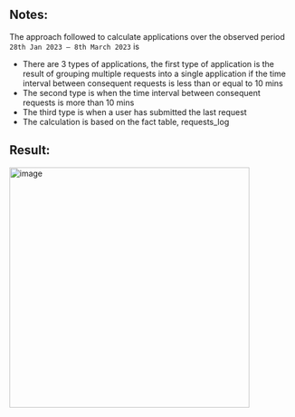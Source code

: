 ## Notes: ##

The approach followed to calculate applications over the observed period ```28th Jan 2023 – 8th March 2023``` is


  * There are 3 types of applications, the first type of application is the result of grouping multiple requests into a single application if the time interval between consequent requests is less than or equal to 10 mins
  * The second type is when the time interval between consequent requests is more than 10 mins
  * The third type is when a user has submitted the last request
  * The calculation is based on the fact table, requests_log




## Result: ##

<img width="424" alt="image" src="https://github.com/sanski96yadav/finn/assets/175153827/0514a4ac-23cd-41a5-9994-90dde1582041">


